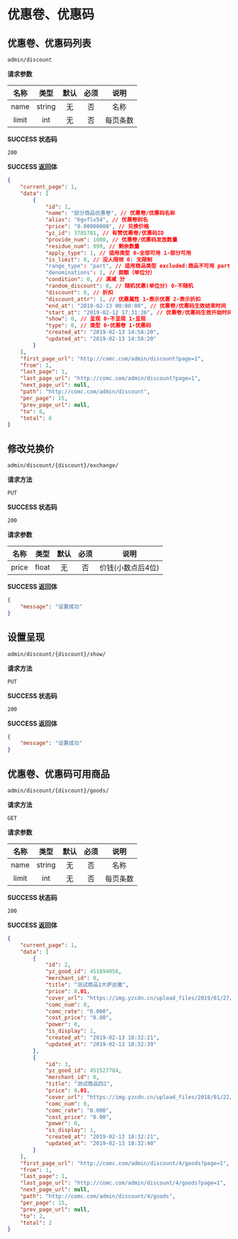 # 优惠卷、优惠码

## 优惠卷、优惠码列表

`admin/discount`

**请求参数**

名称 | 类型 | 默认 | 必须 | 说明
:--------:|:--------:|:--------:|:--------:|:--------:|
name | string | 无 | 否 | 名称
limit | int | 无 | 否 | 每页条数

**SUCCESS 状态码**

`200`

**SUCCESS 返回体**

````json
{
    "current_page": 1,
    "data": [
        {
            "id": 1,
            "name": "部分商品优惠卷", // 优惠卷/优惠码名称
            "alias": "6gvflx54", // 优惠卷别名
            "price": "0.00000000", // 兑换价格
            "yz_id": 3705781, // 有赞优惠卷/优惠码ID
            "provide_num": 1000, // 优惠卷/优惠码发放数量
            "residue_num": 999, // 剩余数量
            "apply_type": 1, // 适用类型 0-全部可用 1-部分可用
            "is_limit": 0, // 没人限领 0: 无限制
            "range_type": "part", // 适用商品类型 excluded:商品不可用 part: 部分商品可用 all: 全部可用
            "denominations": 1, // 面额（单位分）
            "condition": 0, // 满减 分
            "random_discount": 0, // 随机优惠(单位分) 0-不随机
            "discount": 0, // 折扣
            "discount_attr": 1, // 优惠属性 1-表示优惠 2-表示折扣
            "end_at": "2019-02-13 00:00:00", // 优惠卷/优惠码生效结束时间
            "start_at": "2019-02-12 17:31:26", // 优惠卷/优惠码生效开始时间
            "show": 0, // 呈现 0-不呈现 1-呈现
            "type": 0, // 类型 0-优惠卷 1-优惠码
            "created_at": "2019-02-13 14:58:20",
            "updated_at": "2019-02-13 14:58:20"
        }
    ],
    "first_page_url": "http://comc.com/admin/discount?page=1",
    "from": 1,
    "last_page": 1,
    "last_page_url": "http://comc.com/admin/discount?page=1",
    "next_page_url": null,
    "path": "http://comc.com/admin/discount",
    "per_page": 15,
    "prev_page_url": null,
    "to": 6,
    "total": 6
}
````

## 修改兑换价

`admin/discount/{discount}/exchange/`

**请求方法**

`PUT`

**SUCCESS 状态码**

`200`

**请求参数**

名称 | 类型 | 默认 | 必须 | 说明
:--------:|:--------:|:--------:|:--------:|:--------:|
price | float | 无 | 否 | 价钱(小数点后4位)

**SUCCESS 返回体**

```json
{
    "message": "设置成功"
}
``` 

## 设置呈现

`admin/discount/{discount}/show/`

**请求方法**

`PUT`

**SUCCESS 状态码**

`200`

**SUCCESS 返回体**

```json
{
    "message": "设置成功"
}
``` 


## 优惠卷、优惠码可用商品

`admin/discount/{discount}/goods/`

**请求方法**

`GET`


**请求参数**

名称 | 类型 | 默认 | 必须 | 说明
:--------:|:--------:|:--------:|:--------:|:--------:|
name | string | 无 | 否 | 名称
limit | int | 无 | 否 | 每页条数

**SUCCESS 状态码**

`200`

**SUCCESS 返回体**

```json
{
    "current_page": 1,
    "data": [
        {
            "id": 2,
            "yz_good_id": 451894956,
            "merchant_id": 0,
            "title": "测试商品1大萨达撒",
            "price": 0.01,
            "cover_url": "https://img.yzcdn.cn/upload_files/2019/01/27/43e71ae5e620f9f06378f80a7ae7f568.jpg!120x120.jpg",
            "comc_num": 0,
            "comc_rate": "0.000",
            "cost_price": "0.00",
            "power": 0,
            "is_display": 1,
            "created_at": "2019-02-13 18:32:21",
            "updated_at": "2019-02-13 18:32:39"
        },
        {
            "id": 3,
            "yz_good_id": 451527784,
            "merchant_id": 0,
            "title": "测试商品四1",
            "price": 0.01,
            "cover_url": "https://img.yzcdn.cn/upload_files/2018/01/22/FnlHRufXMtUI_AbAEP0tux_nDL1T.png!120x120.jpg",
            "comc_num": 0,
            "comc_rate": "0.000",
            "cost_price": "0.00",
            "power": 0,
            "is_display": 1,
            "created_at": "2019-02-13 18:32:21",
            "updated_at": "2019-02-13 18:32:40"
        }
    ],
    "first_page_url": "http://comc.com/admin/discount/4/goods?page=1",
    "from": 1,
    "last_page": 1,
    "last_page_url": "http://comc.com/admin/discount/4/goods?page=1",
    "next_page_url": null,
    "path": "http://comc.com/admin/discount/4/goods",
    "per_page": 15,
    "prev_page_url": null,
    "to": 2,
    "total": 2
}
``` 